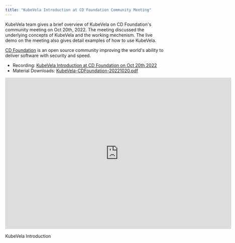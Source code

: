 ```yaml
---
title: "KubeVela Introduction at CD Foundation Community Meeting"
---
```


KubeVela team gives a brief overview of KubeVela on CD Foundation's community meeting on Oct 20th, 2022. The meeting discussed the underlying concepts of KubeVela and the working mechenism. The live demo on the meeting also gives detail examples of how to use KubeVela.

[CD Foundation](https://cd.foundation/) is an open source community improving the world's ability to deliver software with security and speed.

- Recording: [KubeVela Introduction at CD Foundation on Oct 20th 2022](https://youtu.be/eKiqgNdSMK0)
- Material Downloads: [KubeVela-CDFoundation-20221020.pdf](https://kubevelacharts.oss-accelerate.aliyuncs.com/docs/CDFoundation22Oct-release.pdf)

<iframe width="720" height="480" src="https://www.youtube.com/embed/eKiqgNdSMK0" title="YouTube video player" frameborder="0" allow="accelerometer; autoplay; clipboard-write; encrypted-media; gyroscope; picture-in-picture" allowfullscreen></iframe>

<object data="https://kubevelacharts.oss-accelerate.aliyuncs.com/docs/CDFoundation22Oct-release.pdf" type="application/pdf" width="720" height="480">
  <p>KubeVela Introduction</p>
</object>
